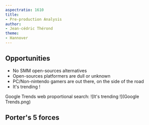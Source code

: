 ```yaml
---
aspectratio: 1610
title:
- Pre-production Analysis
author:
- Jean-cédric Thérond
theme:
- Hannover
---
```


## Opportunities

* No SMM open-sources alternatives
* Open-sources platformers are dull or unknown
* PC/Non-nintendo gamers are out there, on the side of the road
* It's trending !

Google Trends web proportional search:
![It's trending !](Google Trends.png)

## Porter's 5 forces



